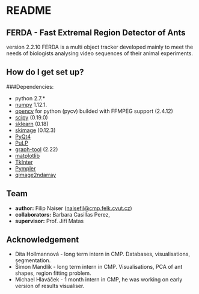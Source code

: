 # README #
## FERDA - Fast Extremal Region Detector of Ants ##
version 2.2.10
FERDA is a multi object tracker developed mainly to meet the needs of biologists analysing video sequences of their animal experiments.

## How do I get set up? ##
###Dependencies:
* python 2.7.\*
* [numpy](http://www.numpy.org) 1.12.1.
* [opencv](http://opencv.org) for python (pycv) builded with FFMPEG support (2.4.12)
* [scipy](http://www.scipy.org) (0.19.0)
* [sklearn](http://scikit-learn.org/stable/) (0.18) 
* [skimage](http://scikit-image.org/docs/dev/api/skimage.html) (0.12.3) 
* [PyQt4](https://www.riverbankcomputing.com/software/pyqt/download)
* [PuLP](https://pypi.python.org/pypi/PuLP)
* [graph-tool](https://pypi.python.org/pypi/graph-tool) (2.22)
* [matplotlib](https://pypi.python.org/pypi/matplotlib)
* [TkInter](https://wiki.python.org/moin/TkInter)
* [Pympler](https://pypi.python.org/pypi/Pympler)
* [qimage2ndarray](https://pypi.python.org/pypi/qimage2ndarray/0.2)

## Team ##
* **author:** Filip Naiser (naisefil@cmp.felk.cvut.cz)
* **collaborators:** Barbara Casillas Perez, 
* **supervisor:** Prof. Jiří Matas

## Acknowledgement ##
* Dita Hollmannová - long term intern in CMP. Databases, visualisations, segmentation.
* Šimon Mandlík - long term intern in CMP. Visualisations, PCA of ant shapes, region fitting problem.
* Michael Hlaváček - 1 month intern in CMP, he was working on early version of results visualiser.
